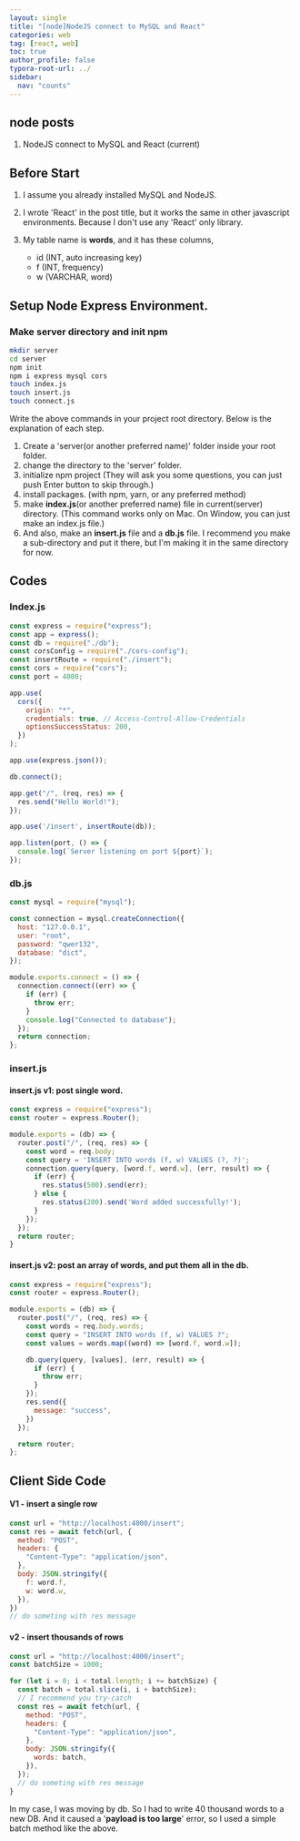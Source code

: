 ```yaml
---
layout: single
title: "[node]NodeJS connect to MySQL and React"
categories: web
tag: [react, web]
toc: true
author_profile: false
typora-root-url: ../
sidebar:
  nav: "counts"
---
```


<nav class="cods"><h2>node posts</h2><ol><li><p>NodeJS connect to MySQL and React (current)</p></li></ol></nav>


## Before Start

1. I assume you already installed MySQL and NodeJS.

2. I wrote 'React' in the post title, but it works the same in other javascript environments.
   Because I don't use any 'React' only library.
3. My table name is **words**, and it has these columns,
   - id (INT, auto increasing key)
   - f (INT, frequency)
   - w (VARCHAR, word)

## Setup Node Express Environment.

### Make server directory and init npm

```bash
mkdir server
cd server
npm init
npm i express mysql cors
touch index.js
touch insert.js
touch connect.js
```

Write the above commands in your project root directory.
Below is the explanation of each step.

1. Create a 'server(or another preferred name)' folder inside your root folder.
2. change the directory to the 'server' folder.
3. initialize npm project (They will ask you some questions, you can just push Enter button to skip through.)
4. install packages. (with npm, yarn, or any preferred method)
5. make **index.js**(or another preferred name) file in current(server) directory.
   (This command works only on Mac. On Window, you can just make an index.js file.)
6. And also, make an **insert.js** file and a **db.js** file. I recommend you make a sub-directory and put it there, but I'm making it in the same directory for now.

## Codes

### Index.js

```javascript
const express = require("express");
const app = express();
const db = require("./db");
const corsConfig = require("./cors-config");
const insertRoute = require("./insert");
const cors = require("cors");
const port = 4000;

app.use(
  cors({
    origin: "*",
    credentials: true, // Access-Control-Allow-Credentials
    optionsSuccessStatus: 200,
  })
);

app.use(express.json());

db.connect();

app.get("/", (req, res) => {
  res.send("Hello World!");
});

app.use('/insert', insertRoute(db));

app.listen(port, () => {
  console.log(`Server listening on port ${port}`);
});
```



### db.js

```javascript
const mysql = require("mysql");

const connection = mysql.createConnection({
  host: "127.0.0.1",
  user: "root",
  password: "qwer132",
  database: "dict",
});

module.exports.connect = () => {
  connection.connect((err) => {
    if (err) {
      throw err;
    }
    console.log("Connected to database");
  });
  return connection;
};
```

### insert.js

#### insert.js v1: post single word.

```javascript
const express = require("express");
const router = express.Router();

module.exports = (db) => {
  router.post("/", (req, res) => {
    const word = req.body;
    const query = 'INSERT INTO words (f, w) VALUES (?, ?)';
    connection.query(query, [word.f, word.w], (err, result) => {
      if (err) {
        res.status(500).send(err);
      } else {
        res.status(200).send('Word added successfully!');
      }
    });
  });
  return router;
}
```

#### insert.js v2: post an array of words, and put them all in the db.

```javascript
const express = require("express");
const router = express.Router();

module.exports = (db) => {
  router.post("/", (req, res) => {
    const words = req.body.words;
    const query = "INSERT INTO words (f, w) VALUES ?";
    const values = words.map((word) => [word.f, word.w]);

    db.query(query, [values], (err, result) => {
      if (err) {
        throw err;
      }
    });
    res.send({
      message: "success",
    })
  });

  return router;
};
```

## Client Side Code

#### V1 - insert a single row

```javascript
const url = "http://localhost:4000/insert";
const res = await fetch(url, {
  method: "POST",
  headers: {
    "Content-Type": "application/json",
  },
  body: JSON.stringify({
    f: word.f,
    w: word.w,
  }),
})
// do someting with res message
```

#### v2 - insert thousands of rows

```javascript
const url = "http://localhost:4000/insert";
const batchSize = 1000;

for (let i = 0; i < total.length; i += batchSize) {
  const batch = total.slice(i, i + batchSize);
  // I recommend you try-catch
  const res = await fetch(url, {
    method: "POST",
    headers: {
      "Content-Type": "application/json",
    },
    body: JSON.stringify({
      words: batch,
    }),
  });
  // do someting with res message
}
```

In my case, I was moving by db. So I had to write 40 thousand words to a new DB.
And it caused a '**payload is too large**'  error, so I used a simple batch method like the above.